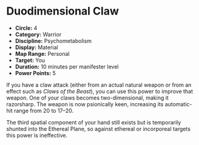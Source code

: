 # Duodimensional Claw

- **Circle:** 4
- **Category:** Warrior
- **Discipline:** Psychometabolism
- **Display:** Material
- **Map Range:** Personal
- **Target:** You
- **Duration:** 10 minutes per manifester level
- **Power Points:** 5

If you have a claw attack (either from an actual natural weapon or from an effect such as *Claws of the Beast*), you can use this power to improve that weapon. One of your claws becomes two-dimensional, making it razorsharp. The weapon is now psionically keen, increasing its automatic-hit range from 20 to 17–20.

The third spatial component of your hand still exists but is temporarily shunted into the Ethereal Plane, so against ethereal or incorporeal targets this power is ineffective.
